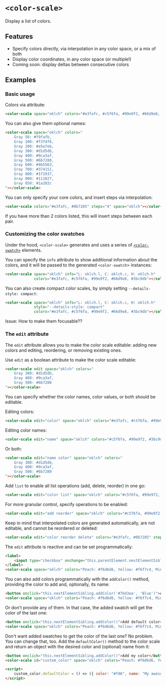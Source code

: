 # `<color-scale>`

Display a list of colors.

## Features

- Specify colors directly, via interpolation in any color space, or a mix of both
- Display color coordinates, in any color space (or multiple!)
- Coming soon: display deltas between consecutive colors

## Examples

### Basic usage

Colors via attribute:

```html
<color-scale space="oklch" colors="#e3fafc, #c5f6fa, #99e9f2, #66d9e8, #3bc9db"></color-scale>
```

You can also give them optional names:

```html
<color-scale space="oklch" colors="
	Gray 50: #f9fafb,
	Gray 100: #f3f4f6,
	Gray 200: #e5e7eb,
	Gray 300: #d1d5db,
	Gray 400: #9ca3af,
	Gray 500: #6b7280,
	Gray 600: #4b5563,
	Gray 700: #374151,
	Gray 800: #1f2937,
	Gray 900: #111827,
	Gray 850: #1a202c
"></color-scale>
```


You can only specify your core colors, and insert steps via interpolation:

```html
<color-scale colors="#e3fafc, #0b7285" steps="4" space="oklch"></color-scale>
```

If you have more than 2 colors listed, this will insert steps between each pair.

### Customizing the color swatches

Under the hood, `<color-scale>` generates and uses a series of [`<color-swatch>`](../color-swatch/) elements.

You can specify the `info` attribute to show additional information about the colors, and it will be passed to the generated `<color-swatch`> instances:

```html
<color-scale space="oklch" info="L: oklch.l, C: oklch.c, H: oklch.h"
             colors="#e3fafc, #c5f6fa, #99e9f2, #66d9e8, #3bc9db"></color-scale>
```

You can also create compact color scales, by simply setting `--details-style: compact`:


```html
<color-scale space="oklch" info="L: oklch.l, C: oklch.c, H: oklch.h"
             style="--details-style: compact"
             colors="#e3fafc, #c5f6fa, #99e9f2, #66d9e8, #3bc9db"></color-scale>
```

Issue: How to make them focusable??

### The `edit` attribute

The `edit` attribute allows you to make the color scale editable: adding new colors and editing, reordering, or removing existing ones.

Use `edit` as a boolean attribute to make the color scale editable:

```html
<color-scale edit space="oklch" colors="
	Gray 300: #d1d5db,
	Gray 400: #9ca3af,
	Gray 500: #6b7280
"></color-scale>
```

You can specify whether the color names, color values, or both should be editable.

Editing colors:

```html
<color-scale edit="color" space="oklch" colors="#e3fafc, #c5f6fa, #99e9f2, #66d9e8, #3bc9db"></color-scale>
```

Editing color names:

```html
<color-scale edit="name" space="oklch" colors="#c5f6fa, #99e9f2, #3bc9db"></color-scale>
```

Or both:

```html
<color-scale edit="name color" space="oklch" colors="
	Gray 300: #d1d5db,
	Gray 400: #9ca3af,
	Gray 500: #6b7280
"></color-scale>
```

Add `list` to enable all list operations (add, delete, reorder) in one go:

```html
<color-scale edit="color list" space="oklch" colors="#c5f6fa, #99e9f2, #3bc9db"></color-scale>
```

For more granular control, specify operations to be enabled:

```html
<color-scale edit="add reorder" space="oklch" colors="#c5f6fa, #99e9f2, #3bc9db"></color-scale>
```

Keep in mind that interpolated colors are generated automatically, are not editable, and cannot be reordered or deleted:

```html
<color-scale edit="color reorder delete" colors="#e3fafc, #0b7285" steps="4" space="oklch"></color-scale>
```

The `edit` attribute is reactive and can be set programmatically:

```html
<label>
	<input type="checkbox" onchange="this.parentElement.nextElementSibling.edit = this.checked">Editable
</label>
<color-scale space="oklch" colors="Peach: #f6d6d6, Yellow: #f6f7c4, Mint: #a1eebd"></color-scale>
```

You can also add colors programmatically with the `addColor()` method, providing the color to add and, optionally, its name:

```html
<button onclick="this.nextElementSibling.addColor('#7bd3ea', 'Blue')">Add blue color</button>
<color-scale space="oklch" colors="Peach: #f6d6d6, Yellow: #f6f7c4, Mint: #a1eebd"></color-scale>
```

Or don't provide any of them. In that case, the added swatch will get the color of the last one:

```html
<button onclick="this.nextElementSibling.addColor()">Add default color</button>
<color-scale space="oklch" colors="Peach: #f6d6d6, Yellow: #f6f7c4, Mint: #a1eebd"></color-scale>
```

Don't want added swatches to get the color of the last one? No problem. You can change that, too.
Add the `defaultColor()` method to the color scale and return an object with the desired color and (optional) name from it:

```html
<button onclick="this.nextElementSibling.addColor()">Add my color</button>
<color-scale id="custom_color" space="oklch" colors="Peach: #f6d6d6, Yellow: #f6f7c4, Mint: #a1eebd"></color-scale>

<script>
	custom_color.defaultColor = () => ({ color: "#f06", name: "My awesome color" });
</script>
```

<!--
If you want to insert interpolated colors only in specific places, you can use empty values:

```html
<color-scale space="oklch" colors="#e3fafc, , , , , , , , , #0b7285"></color-scale>
``` -->
